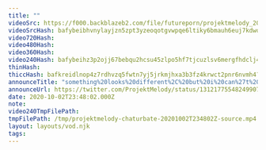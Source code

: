 ```yaml
---
title: ""
videoSrc: https://f000.backblazeb2.com/file/futureporn/projektmelody_2020-10-02_23-38-51.mkv
videoSrcHash: bafybeibhvnylayjzn5zpt3yzeoqotgvwpqe6ltiky6bmauh6euj7kdwohq?filename=projektmelody-chaturbate-20201002T234802Z-source.mp4
video720Hash: 
video480Hash: 
video360Hash: 
video240Hash: bafybeihz3p2ojj67bebqu2hcsu45zlpo5hf7tjcuzlsv6mergfhdclj4nm?filename=projektmelody-chaturbate-20201002T234802Z-240p.mp4
thinHash: 
thiccHash: bafkreidlnop4z7rdhvzq5fwtn7yj5jrkmjhxa3b3fz4krwct2pnr6nvmh4?filename=20201002T234802Z-thicc.jpg
announceTitle: "something%20looks%20different%2C%20but%20i%20can%27t%20tell%20what...%20%20maybe%20i%20got%20a%20haircut%20idk%F0%9F%98%88%F0%9F%98%88%F0%9F%98%88%20%20i%27m%20also%20live%20on%20cb%3A"
announceUrl: https://twitter.com/ProjektMelody/status/1312177554824990720
date: 2020-10-02T23:48:02.000Z
note: 
video240TmpFilePath: 
tmpFilePath: /tmp/projektmelody-chaturbate-20201002T234802Z-source.mp4
layout: layouts/vod.njk
tags:
---
```

